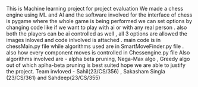 This is Machine learning project for project evaluation
We made a chess engine using ML and AI and the software involved for the interface of chess is pygame where the whole game is being performed
we can set options by changing code like if we want to play with ai or with any real person . also both the players can be ai controlled as well , all 3 options are allowed
the images inloved and code inlvolved is attached .
main code is in chessMain.py file while algorithms used are in SmartMoveFinder.py file . also how every component moves is controlled in Chessengine.py file
Also algorithms involved are - alpha beta pruning, Nega-Max algo , Greedy algo out of which aplha-beta pruning is best suited
hope we are able to justify the project.
Team invloved - Sahil(23/CS/356) , Sakasham Singla (23/CS/361) and Sahdeep(23/CS/355)
